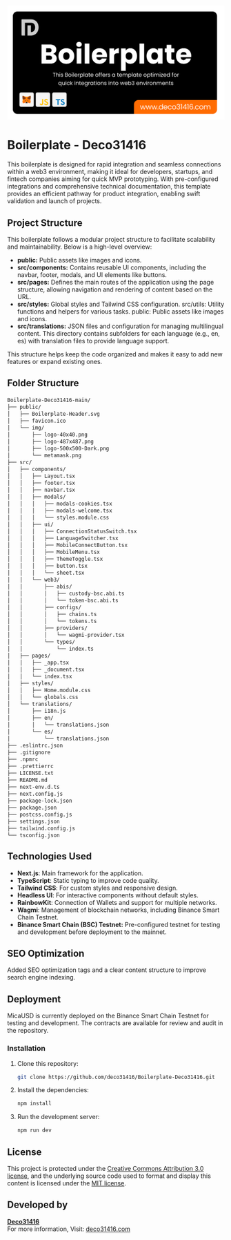 ![deco31416](https://github.com/deco31416/Boilerplate-Deco31416/blob/main/public/Boilerplate-Header.svg)

# Boilerplate - Deco31416 

This boilerplate is designed for rapid integration and seamless connections within a web3 environment, making it ideal for developers, startups, and fintech companies aiming for quick MVP prototyping. With pre-configured integrations and comprehensive technical documentation, this template provides an efficient pathway for product integration, enabling swift validation and launch of projects.

## Project Structure

This boilerplate follows a modular project structure to facilitate scalability and maintainability. Below is a high-level overview:

- **public:** Public assets like images and icons.
- **src/components:** Contains reusable UI components, including the navbar, footer, modals, and UI elements like buttons.
- **src/pages:** Defines the main routes of the application using the page structure, allowing navigation and rendering of content based on the URL.
- **src/styles:** Global styles and Tailwind CSS configuration.
src/utils: Utility functions and helpers for various tasks.
public: Public assets like images and icons.
- **src/translations:** JSON files and configuration for managing multilingual content. This directory contains subfolders for each language (e.g., en, es) with translation files to provide language support.

This structure helps keep the code organized and makes it easy to add new features or expand existing ones.

## Folder Structure

```plaintext
Boilerplate-Deco31416-main/
├── public/
│   ├── Boilerplate-Header.svg
│   ├── favicon.ico
│   └── img/
│       ├── logo-40x40.png
│       ├── logo-487x487.png
│       ├── logo-500x500-Dark.png
│       └── metamask.png
├── src/
│   ├── components/
│   │   ├── Layout.tsx
│   │   ├── footer.tsx
│   │   ├── navbar.tsx
│   │   ├── modals/
│   │   │   ├── modals-cookies.tsx
│   │   │   ├── modals-welcome.tsx
│   │   │   └── styles.module.css
│   │   ├── ui/
│   │   │   ├── ConnectionStatusSwitch.tsx
│   │   │   ├── LanguageSwitcher.tsx
│   │   │   ├── MobileConnectButton.tsx
│   │   │   ├── MobileMenu.tsx
│   │   │   ├── ThemeToggle.tsx
│   │   │   ├── button.tsx
│   │   │   └── sheet.tsx
│   │   └── web3/
│   │       ├── abis/
│   │       │   ├── custody-bsc.abi.ts
│   │       │   └── token-bsc.abi.ts
│   │       ├── configs/
│   │       │   ├── chains.ts
│   │       │   └── tokens.ts
│   │       ├── providers/
│   │       │   └── wagmi-provider.tsx
│   │       └── types/
│   │           └── index.ts
│   ├── pages/
│   │   ├── _app.tsx
│   │   ├── _document.tsx
│   │   └── index.tsx
│   ├── styles/
│   │   ├── Home.module.css
│   │   └── globals.css
│   └── translations/
│       ├── i18n.js
│       ├── en/
│       │   └── translations.json
│       └── es/
│           └── translations.json
├── .eslintrc.json
├── .gitignore
├── .npmrc
├── .prettierrc
├── LICENSE.txt
├── README.md
├── next-env.d.ts
├── next.config.js
├── package-lock.json
├── package.json
├── postcss.config.js
├── settings.json
├── tailwind.config.js
└── tsconfig.json
```

## Technologies Used

- **Next.js**: Main framework for the application.
- **TypeScript**: Static typing to improve code quality.
- **Tailwind CSS**: For custom styles and responsive design.
- **Headless UI**: For interactive components without default styles.
- **RainbowKit**: Connection of Wallets and support for multiple networks.
- **Wagmi**: Management of blockchain networks, including Binance Smart Chain Testnet.
- **Binance Smart Chain (BSC) Testnet:** Pre-configured testnet for testing and development before deployment to the mainnet.

## SEO Optimization

Added SEO optimization tags and a clear content structure to improve search engine indexing.

## Deployment

MicaUSD is currently deployed on the Binance Smart Chain Testnet for testing and development. The contracts are available for review and audit in the repository.

### Installation

1. Clone this repository:
   ```bash
   git clone https://github.com/deco31416/Boilerplate-Deco31416.git
   ```
2. Install the dependencies:
   ```bash
   npm install
   ```
3. Run the development server:
   ```bash
   npm run dev
   ```

## License

This project is protected under the [Creative Commons Attribution 3.0 license](https://creativecommons.org/licenses/by/3.0/us/deed.en), and the underlying source code used to format and display this content is licensed under the [MIT license](https://github.com/deco31416/Boilerplate-Deco31416).

## Developed by

**[Deco31416](https://github.com/deco31416)**  
For more information, Visit: [deco31416.com](https://www.deco31416.com/)
